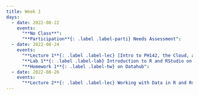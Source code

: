 ```yaml
---
title: Week 1
days:
  - date: 2022-08-22
    events:
      "**No Class**":
      "**Participation**{: .label .label-parti} Needs Assessment":
  - date: 2022-08-24
    events:
      "**Lecture 1**{: .label .label-lec} [Intro to PH142, the Cloud, and PPDAC](https://ph142-ucb.github.io/fa22/src/lec/001_Welcome-to-PH142.pdf)":
      "**Lab 1**{: .label .label-lab} Introduction to R and RStudio on Datahub (Due August 26)":
      "**Homework 1**{: .label .label-hw} on Datahub":
  - date: 2022-08-26
    events:
      "**Lecture 2**{: .label .label-lec} Working with Data in R and Rstudio":
---
```

